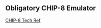 ## Obligatory CHIP-8 Emulator

[CHIP-8 Tech Ref](http://devernay.free.fr/hacks/chip8/C8TECH10.HTM) 
